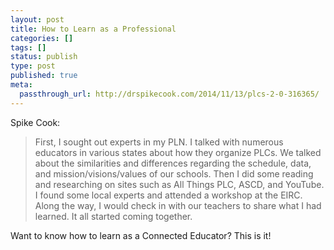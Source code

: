 ```yaml
---
layout: post
title: How to Learn as a Professional
categories: []
tags: []
status: publish
type: post
published: true
meta:
  passthrough_url: http://drspikecook.com/2014/11/13/plcs-2-0-316365/
---
```


Spike Cook:


>First, I sought out experts in my PLN. I talked with numerous educators in various states about how they organize PLCs. We talked about the similarities and differences regarding the schedule, data, and mission/visions/values of our schools. Then I did some reading and researching on sites such as All Things PLC, ASCD, and YouTube. I found some local experts and attended a workshop at the EIRC. Along the way, I would check in with our teachers to share what I had learned. It all started coming together.



Want to know how to learn as a Connected Educator? This is it!
